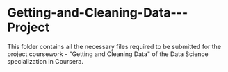 Getting-and-Cleaning-Data---Project
===================================

This folder contains all the necessary files required to be submitted for the project  coursework - "Getting and Cleaning Data" of the Data Science specialization in Coursera. 
